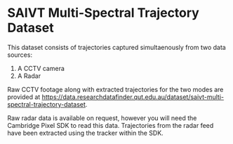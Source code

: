 # SAIVT Multi-Spectral Trajectory Dataset

This dataset consists of trajectories captured simultaenously from two data sources:
1. A CCTV camera
2. A Radar

Raw CCTV footage along with extracted trajectories for the two modes are provided at https://data.researchdatafinder.qut.edu.au/dataset/saivt-multi-spectral-trajectory-dataset.

Raw radar data is available on request, however you will need the Cambridge Pixel SDK to read this data. Trajectories from the radar feed have been extracted using the tracker within the SDK.
